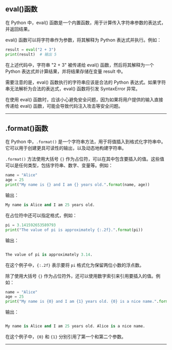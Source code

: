 ## eval()函数

在 Python 中，eval() 函数是一个内置函数，用于计算传入字符串参数的表达式，并返回结果。

eval() 函数可以将字符串作为参数，将其解释为 Python 表达式并执行。例如：

```python
result = eval("2 + 3")
print(result)  # 输出 5
```


在上述代码中，字符串 "2 + 3" 被传递给 eval() 函数，然后将其解释为一个 Python 表达式并计算结果，并将结果存储在变量 result 中。

需要注意的是，eval() 函数执行的字符串应该是合法的 Python 表达式。如果字符串无法解析为合法的表达式，eval() 函数将引发 SyntaxError 异常。

在使用 eval() 函数时，应该小心避免安全问题，因为如果将用户提供的输入直接传递给 eval() 函数，可能会导致代码注入攻击等安全问题。

---

## .format()函数

在 Python 中，`.format()` 是一个字符串方法，用于将值插入到格式化字符串中。它可以用于创建更具可读性的输出，以及动态地构建字符串。



`.format()` 方法使用大括号 `{}` 作为占位符，可以在其中包含要插入的值。这些值可以是任何类型，包括字符串、数字、变量等。例如：



```python
name = "Alice"
age = 25
print("My name is {} and I am {} years old.".format(name, age))
```



输出：



```python
My name is Alice and I am 25 years old.
```



在占位符中还可以指定格式，例如：



```python
pi = 3.141592653589793
print("The value of pi is approximately {:.2f}.".format(pi))
```



输出：



```python

The value of pi is approximately 3.14.
```



在这个例子中，`{:.2f}` 表示要将 `pi` 格式化为保留两位小数的浮点数。



除了使用大括号 `{}` 作为占位符外，还可以使用数字索引来引用要插入的值。例如：



```python
name = "Alice"
age = 25
print("My name is {0} and I am {1} years old. {0} is a nice name.".format(name, age))
```



输出：



```python

My name is Alice and I am 25 years old. Alice is a nice name.
```



在这个例子中，`{0}` 和 `{1}` 分别引用了第一个和第二个参数。

---

